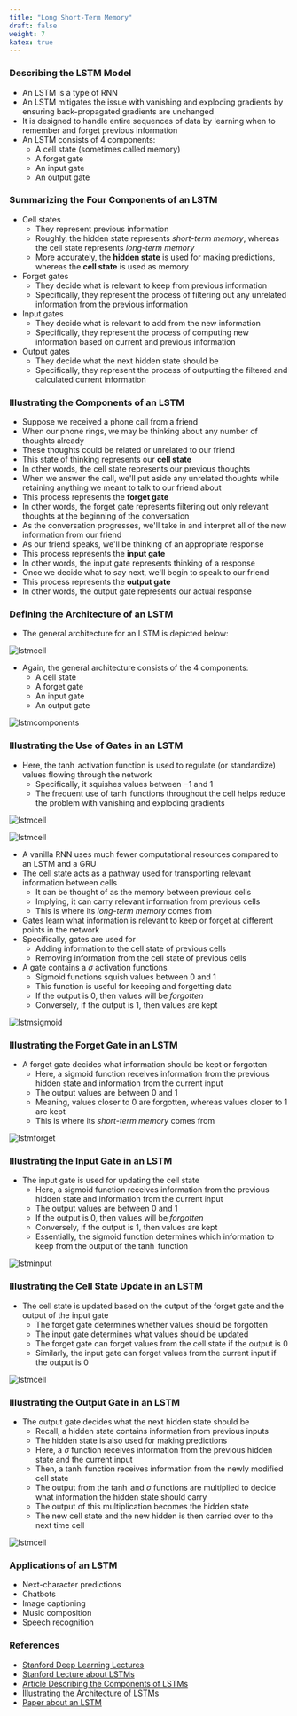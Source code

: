 ```yaml
---
title: "Long Short-Term Memory"
draft: false
weight: 7
katex: true
---
```


### Describing the LSTM Model
- An LSTM is a type of RNN
- An LSTM mitigates the issue with vanishing and exploding gradients by ensuring back-propagated gradients are unchanged
- It is designed to handle entire sequences of data by learning when to remember and forget previous information
- An LSTM consists of $4$ components:
    - A cell state (sometimes called memory)
    - A forget gate
    - An input gate
    - An output gate

### Summarizing the Four Components of an LSTM
- Cell states
    - They represent previous information
    - Roughly, the hidden state represents *short-term memory*, whereas the cell state represents *long-term memory*
    - More accurately, the **hidden state** is used for making predictions, whereas the **cell state** is used as memory
- Forget gates
    - They decide what is relevant to keep from previous information
    - Specifically, they represent the process of filtering out any unrelated information from the previous information
- Input gates
    - They decide what is relevant to add from the new information
    - Specifically, they represent the process of computing new information based on current and previous information
- Output gates
    - They decide what the next hidden state should be
    - Specifically, they represent the process of outputting the filtered and calculated current information

### Illustrating the Components of an LSTM
- Suppose we received a phone call from a friend
- When our phone rings, we may be thinking about any number of thoughts already
- These thoughts could be related or unrelated to our friend
- This state of thinking represents our **cell state**
- In other words, the cell state represents our previous thoughts
- When we answer the call, we'll put aside any unrelated thoughts while retaining anything we meant to talk to our friend about
- This process represents the **forget gate**
- In other words, the forget gate represents filtering out only relevant thoughts at the beginning of the conversation
- As the conversation progresses, we'll take in and interpret all of the new information from our friend
- As our friend speaks, we'll be thinking of an appropriate response
- This process represents the **input gate**
- In other words, the input gate represents thinking of a response
- Once we decide what to say next, we'll begin to speak to our friend
- This process represents the **output gate**
- In other words, the output gate represents our actual response

### Defining the Architecture of an LSTM
- The general architecture for an LSTM is depicted below:

![lstmcell](../../../img/lstmcell.svg)

- Again, the general architecture consists of the $4$ components:
    - A cell state
    - A forget gate
    - An input gate
    - An output gate

![lstmcomponents](../../../img/lstmcomponents.svg)

### Illustrating the Use of Gates in an LSTM
- Here, the $\tanh$ activation function is used to regulate (or standardize) values flowing through the network
    - Specifically, it squishes values between $-1$ and $1$
    - The frequent use of $\tanh$ functions throughout the cell helps reduce the problem with vanishing and exploding gradients

![lstmcell](../../../img/lstmnotanh.gif)

![lstmcell](../../../img/lstmwithtanh.gif)

- A vanilla RNN uses much fewer computational resources compared to an LSTM and a GRU
- The cell state acts as a pathway used for transporting relevant information between cells
    - It can be thought of as the memory between previous cells
    - Implying, it can carry relevant information from previous cells
    - This is where its *long-term memory* comes from
- Gates learn what information is relevant to keep or forget at different points in the network
- Specifically, gates are used for
    - Adding information to the cell state of previous cells
    - Removing information from the cell state of previous cells
- A gate contains a $\sigma$ activation functions
    - Sigmoid functions squish values between $0$ and $1$
    - This function is useful for keeping and forgetting data
    - If the output is $0$, then values will be *forgotten*
    - Conversely, if the output is $1$, then values are kept

![lstmsigmoid](../../../img/lstmsigmoid.gif)

### Illustrating the Forget Gate in an LSTM
- A forget gate decides what information should be kept or forgotten
    - Here, a sigmoid function receives information from the previous hidden state and information from the current input
    - The output values are between $0$ and $1$
    - Meaning, values closer to $0$ are forgotten, whereas values closer to $1$ are kept
    - This is where its *short-term memory* comes from

![lstmforget](../../../img/lstmforget.gif)

### Illustrating the Input Gate in an LSTM
- The input gate is used for updating the cell state
    - Here, a sigmoid function receives information from the previous hidden state and information from the current input
    - The output values are between $0$ and $1$
    - If the output is $0$, then values will be *forgotten*
    - Conversely, if the output is $1$, then values are kept
    - Essentially, the sigmoid function determines which information to keep from the output of the $\tanh$ function

![lstminput](../../../img/lstminput.gif)

### Illustrating the Cell State Update in an LSTM
- The cell state is updated based on the output of the forget gate and the output of the input gate
    - The forget gate determines whether values should be forgotten
    - The input gate determines what values should be updated
    - The forget gate can forget values from the cell state if the output is $0$
    - Similarly, the input gate can forget values from the current input if the output is $0$

![lstmcell](../../../img/lstmcell.gif)

### Illustrating the Output Gate in an LSTM
- The output gate decides what the next hidden state should be
    - Recall, a hidden state contains information from previous inputs
    - The hidden state is also used for making predictions
    - Here, a $\sigma$ function receives information from the previous hidden state and the current input
    - Then, a $\tanh$ function receives information from the newly modified cell state
    - The output from the $\tanh$ and $\sigma$ functions are multiplied to decide what information the hidden state should carry
    - The output of this multiplication becomes the hidden state
    - The new cell state and the new hidden is then carried over to the next time cell

![lstmcell](../../../img/lstmoutput.gif)

### Applications of an LSTM
- Next-character predictions
- Chatbots
- Image captioning
- Music composition
- Speech recognition

### References
- [Stanford Deep Learning Lectures](http://cs224d.stanford.edu/lectures/)
- [Stanford Lecture about LSTMs](http://cs224d.stanford.edu/lectures/CS224d-Lecture9.pdf)
- [Article Describing the Components of LSTMs](https://towardsdatascience.com/understanding-gru-networks-2ef37df6c9be)
- [Illustrating the Architecture of LSTMs](https://towardsdatascience.com/illustrated-guide-to-lstms-and-gru-s-a-step-by-step-explanation-44e9eb85bf21)
- [Paper about an LSTM](https://arxiv.org/pdf/1412.3555.pdf)